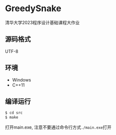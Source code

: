 # GreedySnake

清华大学2023程序设计基础课程大作业

## 源码格式
UTF-8

## 环境
- Windows
- C++11

## 编译运行
```bash
$ cd src
$ make
```
打开main.exe, 注意不要通过命令行方式`./main.exe`打开
